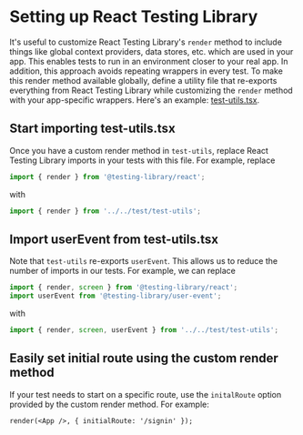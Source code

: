 # Setting up React Testing Library

It's useful to customize React Testing Library's `render` method to include
things like global context providers, data stores, etc. which are used in your
app. This enables tests to run in an environment closer to your real app. In
addition, this approach avoids repeating wrappers in every test. To make this
render method available globally, define a utility file that re-exports
everything from React Testing Library while customizing the `render` method with
your app-specific wrappers. Here's an example:
[test-utils.tsx](../src/test/test-utils.tsx).

## Start importing test-utils.tsx

Once you have a custom render method in `test-utils`, replace React Testing
Library imports in your tests with this file. For example, replace

```ts
import { render } from '@testing-library/react';
```

with

```ts
import { render } from '../../test/test-utils';
```

## Import userEvent from test-utils.tsx

Note that `test-utils` re-exports `userEvent`. This allows us to reduce the
number of imports in our tests. For example, we can replace

```ts
import { render, screen } from '@testing-library/react';
import userEvent from '@testing-library/user-event';
```

with

```ts
import { render, screen, userEvent } from '../../test/test-utils';
```

## Easily set initial route using the custom render method

If your test needs to start on a specific route, use the `initalRoute` option
provided by the custom render method. For example:

```tsx
render(<App />, { initialRoute: '/signin' });
```
